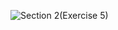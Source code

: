![Section 2(Exercise 5)](https://github.com/user-attachments/assets/381def09-9a0b-4665-b83b-246f846e4df2)
